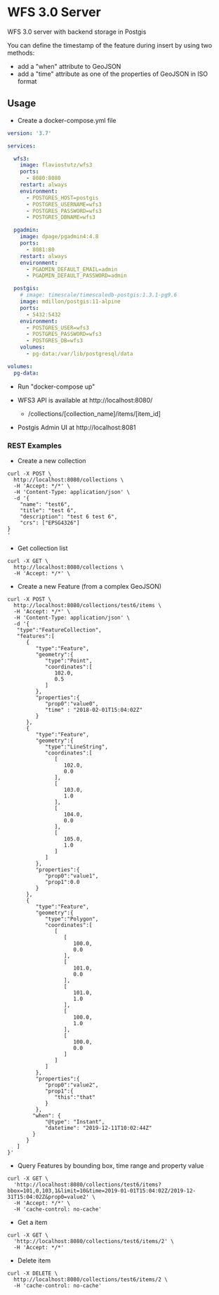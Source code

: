 # WFS 3.0 Server
WFS 3.0 server with backend storage in Postgis

You can define the timestamp of the feature during insert by using two methods:
  - add a "when" attribute to GeoJSON
  - add a "time" attribute as one of the properties of GeoJSON in ISO format

## Usage

* Create a docker-compose.yml file

```yml
version: '3.7'

services:

  wfs3:
    image: flaviostutz/wfs3
    ports: 
      - 8080:8080
    restart: always
    environment:
      - POSTGRES_HOST=postgis
      - POSTGRES_USERNAME=wfs3
      - POSTGRES_PASSWORD=wfs3
      - POSTGRES_DBNAME=wfs3

  pgadmin:
    image: dpage/pgadmin4:4.8
    ports:
      - 8081:80
    restart: always
    environment:
      - PGADMIN_DEFAULT_EMAIL=admin
      - PGADMIN_DEFAULT_PASSWORD=admin

  postgis:
    # image: timescale/timescaledb-postgis:1.3.1-pg9.6
    image: mdillon/postgis:11-alpine
    ports:
      - 5432:5432
    environment:
      - POSTGRES_USER=wfs3
      - POSTGRES_PASSWORD=wfs3
      - POSTGRES_DB=wfs3
    volumes:
      - pg-data:/var/lib/postgresql/data

volumes:
  pg-data:

```

* Run "docker-compose up"

* WFS3 API is available at http://localhost:8080/
  * /collections/[collection_name]/items/[item_id]

* Postgis Admin UI at http://localhost:8081


### REST Examples

* Create a new collection

```
curl -X POST \
  http://localhost:8080/collections \
  -H 'Accept: */*' \
  -H 'Content-Type: application/json' \
  -d '{
	"name": "test6",
	"title": "test 6",
	"description": "test 6 test 6",
	"crs": ["EPSG4326"]
}
'
```

* Get collection list

```
curl -X GET \
  http://localhost:8080/collections \
  -H 'Accept: */*' \
```

* Create a new Feature (from a complex GeoJSON)

```
curl -X POST \
  http://localhost:8080/collections/test6/items \
  -H 'Accept: */*' \
  -H 'Content-Type: application/json' \
  -d '{
   "type":"FeatureCollection",
   "features":[
      {
         "type":"Feature",
         "geometry":{
            "type":"Point",
            "coordinates":[
               102.0,
               0.5
            ]
         },
         "properties":{
            "prop0":"value0",
            "time" : "2018-02-01T15:04:02Z"
         }
      },
      {
         "type":"Feature",
         "geometry":{
            "type":"LineString",
            "coordinates":[
               [
                  102.0,
                  0.0
               ],
               [
                  103.0,
                  1.0
               ],
               [
                  104.0,
                  0.0
               ],
               [
                  105.0,
                  1.0
               ]
            ]
         },
         "properties":{
            "prop0":"value1",
            "prop1":0.0
         }
      },
      {
         "type":"Feature",
         "geometry":{
            "type":"Polygon",
            "coordinates":[
               [
                  [
                     100.0,
                     0.0
                  ],
                  [
                     101.0,
                     0.0
                  ],
                  [
                     101.0,
                     1.0
                  ],
                  [
                     100.0,
                     1.0
                  ],
                  [
                     100.0,
                     0.0
                  ]
               ]
            ]
         },
         "properties":{
            "prop0":"value2",
            "prop1":{
               "this":"that"
            }
         },
        "when": {
            "@type": "Instant",
            "datetime": "2019-12-11T10:02:44Z"
        }
      }
   ]
}'
```

* Query Features by bounding box, time range and property value

```
curl -X GET \
  'http://localhost:8080/collections/test6/items?bbox=101,0,103,1&limit=10&time=2019-01-01T15:04:02Z/2019-12-31T15:04:02Z&prop0=value2' \
  -H 'Accept: */*' \
  -H 'cache-control: no-cache'
```

* Get a item

```
curl -X GET \
  'http://localhost:8080/collections/test6/items/2' \
  -H 'Accept: */*'
```

* Delete item

```
curl -X DELETE \
  http://localhost:8080/collections/test6/items/2 \
  -H 'cache-control: no-cache'
```

